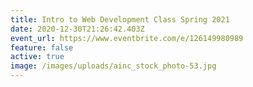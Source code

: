 ```yaml
---
title: Intro to Web Development Class Spring 2021
date: 2020-12-30T21:26:42.403Z
event_url: https://www.eventbrite.com/e/126149980989
feature: false
active: true
image: /images/uploads/ainc_stock_photo-53.jpg
---
```

